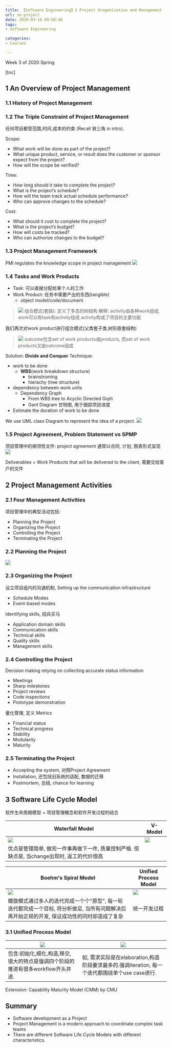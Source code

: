 ```yaml
---
title: 【Software Engineering】3 Project Oraganization and Management
url: se-project
date: 2020-03-16 09:58:40
tags: 
- Software Engineering

categories: 
- Courses

---
```


Week 3 of 2020 Spring

<!--more-->

[toc]

## 1 An Overview of Project Management

### 1.1 History of Project Management

### 1.2 The Triple Constraint of Project Management

任何项目都受范围,时间,成本的约束 (Recall 铁三角 in intro).

Scope:
- What work will be done as part of the project?
- What unique product, service, or result does the customer or sponsor expect from the project?
- How will the scope be verified?

Time:
- How long should it take to complete the project?
- What is the project’s schedule?
- How will the team track actual schedule performance?
- Who can approve changes to the schedule?

Cost:
- What should it cost to complete the project?
- What is the project’s budget?
- How will costs be tracked?
- Who can authorize changes to the budget?

### 1.3 Project Management Framework

PMI regulates the knowledge scope in project management
![](img/0316-2.jpg)

### 1.4 Tasks and Work Products
- Task: 可以直接分配给某个人的工作
- Work Product: 任务中需要产出的东西(tangible)
  - object model/code/document
> ![](img/0316-3.png)
> 组合模式(套路): 定义了多态的树结构
> 解释: activity由各种work组成, work可以有task和activity组成
> activity构成了项目的主要功能

我们再次对work product进行组合模式(父类套子类,树形嵌套结构)
> ![](img/0316-4.png)
> outcome包含set of work products或products, 而set of work products又由outcome组成

Solution: **Divide and Conquer**
Technique:
- work to be done
  - **WBS**(work breakdown structure)
    - brainstroming
    - hierachy (tree structure)
- dependency between work units
  - Dependency Graph
    - From WBS tree to Acyclic Directed Grph
    - Gant Diagram 甘特图, 用于跟踪项目进度
- Estimate the duration of work to be done

We use UML class Diagram to represent the idea of a project.
![](img/0312-6.png)

### 1.5 Project Agreement, Problem Statement vs SPMP

项目管理中的纲领性文件: project agreement 通常以合同, 计划, 图表形式呈现
![](img/0316-6.png)

Deliverables = Work Products that will be delivered to the client, 需要交给客户的文件

## 2 Project Management Activities

### 2.1 Four Management Activities
项目管理中的典型活动包括:
- Planning the Project
- Organizing the Project
- Controlling the Project
- Terminating the Project

### 2.2 Planning the Project
![](img/0316-7.png)

### 2.3 Organizing the Project

设立项目组内的沟通机制, Setting up the communication infrastructure
- Schedule Modes
- Event-based modes

Identifying skills, 招兵买马
- Application domain skills
- Communication skills
- Technical skills
- Quality skills
- Management skills

### 2.4 Controlling the Project

Decision making relying on collecting accurate status information
- Meetings
- Sharp milestones
- Project reviews
- Code inspections
- Prototype demonstration

量化管理, 定义 Metrics
- Financial status
- Technical progress
- Stability
- Modularity
- Maturity

### 2.5 Terminating the Project
- Accepting the system, 对照Project Agreement
- Installation, 还包括旧系统的适配, 数据的迁移
- Postmortem, 总结, chance for learning

## 3 Software Life Cycle Model
软件生命周期模型 = 项目管理概念和软件开发过程的结合

| Waterfall Model | V-Model| 
| --| -- |
| ![](img/0316-8.png) | ![](img/0316-9.png) |
| 优点是管理简单, 做完一件事再做下一件, 质量控制严格. 但缺点是, 当change出现时, 返工的代价很高 | |


| Boehm's Spiral Model| Unified Process Model|
| -- | -- | 
|![](img/0316-10.png) |![](img/0316-11.png) |
|螺旋模式通过多人的迭代完成一个个"原型", 每一轮迭代都完成一个目标, 将分析做足, 当所有问题解决后再开始正规的开发, 保证成功性的同时却造成了复杂 | 统一开发过程|

### 3.1 Unified Process Model

|![](img/0316-12.png)  | ![](img/0316-13.png) |
| -- | -- |
| 包含:初始化,细化,构造,移交, 很大的特点是强调四个阶段的推进有很多workflow齐头并进.  |如, 需求实际是在elaboration,构造阶段要求最多的.强调iteration, 每一个迭代都围绕单个use case进行. |


Extension: Capability Maturity Model (CMM) by CMU


## Summary
- Software development as a Project
- Project Management is a modern approach to coordinate complex task teams
- There are different Software Life Cycle Models with different characteristics.